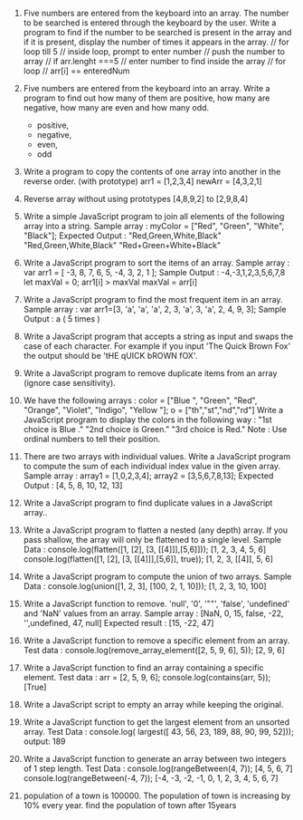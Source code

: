 1. Five numbers are entered from the keyboard into an
   array. The number to be searched is entered through the
   keyboard by the user. Write a program to find if the number to
   be searched is present in the array and if it is present, display
   the number of times it appears in the array.
   // for loop till 5
   // inside loop, prompt to enter number
   // push the number to array
   // if arr.lenght ===5
   // enter number to find inside the array
   // for loop
   // arr[i] == enteredNum

2. Five numbers are entered from the keyboard into an
   array. Write a program to find out how many of them are
   positive, how many are negative, how many are even and how
   many odd.
   - positive,
   - negative,
   - even,
   - odd
3. Write a program to copy the contents of one array into another
   in the reverse order. (with prototype)
   arr1 = [1,2,3,4]
   newArr = [4,3,2,1]
4. Reverse array without using prototypes [4,8,9,2] to [2,9,8,4]
5. Write a simple JavaScript program to join all elements of the following array into a string.
   Sample array : myColor = ["Red", "Green", "White", "Black"];
   Expected Output :
   "Red,Green,White,Black"
   "Red,Green,White,Black"
   "Red+Green+White+Black"
6. Write a JavaScript program to sort the items of an array.
   Sample array : var arr1 = [ -3, 8, 7, 6, 5, -4, 3, 2, 1 ];
   Sample Output : -4,-3,1,2,3,5,6,7,8
   let maxVal = 0;
   arr1[i] > maxVal
      maxVal = arr[i]
7. Write a JavaScript program to find the most frequent item in an array.
   Sample array : var arr1=[3, 'a', 'a', 'a', 2, 3, 'a', 3, 'a', 2, 4, 9, 3];
   Sample Output : a ( 5 times )
8. Write a JavaScript program that accepts a string as input and swaps the case of each character. For example if you input 'The Quick Brown Fox' the output should be 'tHE qUICK bROWN fOX'.
9. Write a JavaScript program to remove duplicate items from an array (ignore case sensitivity).
10. We have the following arrays :
    color = ["Blue ", "Green", "Red", "Orange", "Violet", "Indigo", "Yellow "];
    o = ["th","st","nd","rd"]
    Write a JavaScript program to display the colors in the following way :
    "1st choice is Blue ."
    "2nd choice is Green."
    "3rd choice is Red."
    Note : Use ordinal numbers to tell their position.
11. There are two arrays with individual values. Write a JavaScript program to compute the sum of each individual index value in the given array.
    Sample array :
    array1 = [1,0,2,3,4];
    array2 = [3,5,6,7,8,13];
    Expected Output :
    [4, 5, 8, 10, 12, 13]

12. Write a JavaScript program to find duplicate values in a JavaScript array..
13. Write a JavaScript program to flatten a nested (any depth) array. If you pass shallow, the array will only be flattened to a single level.
    Sample Data :
    console.log(flatten([1, [2], [3, [[4]]],[5,6]]));
    [1, 2, 3, 4, 5, 6]
    console.log(flatten([1, [2], [3, [[4]]],[5,6]], true));
    [1, 2, 3, [[4]], 5, 6]

14. Write a JavaScript program to compute the union of two arrays.
    Sample Data :
    console.log(union([1, 2, 3], [100, 2, 1, 10]));
    [1, 2, 3, 10, 100]

15. Write a JavaScript function to remove. 'null', '0', '""', 'false', 'undefined' and 'NaN' values from an array.
    Sample array : [NaN, 0, 15, false, -22, '',undefined, 47, null]
    Expected result : [15, -22, 47]

16. Write a JavaScript function to remove a specific element from an array.
    Test data :
    console.log(remove_array_element([2, 5, 9, 6], 5));
    [2, 9, 6]

17. Write a JavaScript function to find an array containing a specific element.
    Test data :
    arr = [2, 5, 9, 6];
    console.log(contains(arr, 5));
    [True]

18. Write a JavaScript script to empty an array while keeping the original.
19. Write a JavaScript function to get the largest element from an unsorted array.
    Test Data :
    console.log( largest([ 43, 56, 23, 189, 88, 90, 99, 52]));
    output: 189
20. Write a JavaScript function to generate an array between two integers of 1 step length.
    Test Data :
    console.log(rangeBetween(4, 7));
    [4, 5, 6, 7]
    console.log(rangeBetween(-4, 7));
    [-4, -3, -2, -1, 0, 1, 2, 3, 4, 5, 6, 7]

21. population of a town is 100000. The population of town is increasing by 10% every year. find the population of town after 15years
